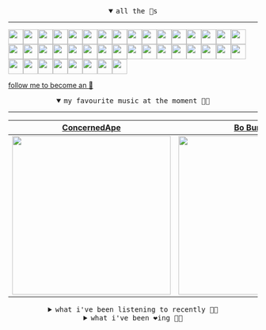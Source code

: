 <details open>

<summary align="center"><samp>all the 🥚s</samp></summary>
<hr />

<a href="https://github.com/nevo-david"><img src="https://avatars.githubusercontent.com/u/100117126?s=90&u=bbfc0c3e8cba27a9d53987da2eb6f97bd84c3cd0&v=4" width="30" height="30" /><a href="https://github.com/trevorwhealy"><img src="https://avatars.githubusercontent.com/u/14946478?s=90&u=984e08785c7cc2eab6a96f7bd5cf57ba28aced34&v=4" width="30" height="30" /><a href="https://github.com/herlon214"><img src="https://avatars.githubusercontent.com/u/3419441?s=90&u=7bc1ef316e961403a503f2ca9b691ebf5e4c2e61&v=4" width="30" height="30" /><a href="https://github.com/weaverfish111"><img src="https://avatars.githubusercontent.com/u/78041472?s=90&u=9f18a50bb0dc425de6b40c1dbd85d603a6b7857f&v=4" width="30" height="30" /><a href="https://github.com/Kampotboy"><img src="https://avatars.githubusercontent.com/u/111836496?s=90&u=efa2538d18aff5c0db3561992d5493532eed45b5&v=4" width="30" height="30" /><a href="https://github.com/ozzfonnf95"><img src="https://avatars.githubusercontent.com/u/108581837?s=90&v=4" width="30" height="30" /><a href="https://github.com/MosFazli"><img src="https://avatars.githubusercontent.com/u/69136464?s=90&u=6828545bddd34c05078d4845491b6944655b0d95&v=4" width="30" height="30" /><a href="https://github.com/romanofficial"><img src="https://avatars.githubusercontent.com/u/47697490?s=90&u=e04ea0910507ab1b63fb84fdd11ec9fd82c90cd4&v=4" width="30" height="30" /><a href="https://github.com/cumsoft"><img src="https://avatars.githubusercontent.com/u/97250816?s=90&u=724a9771d1d835d1da0f2639493816842809fa7a&v=4" width="30" height="30" /><a href="https://github.com/gkartalis"><img src="https://avatars.githubusercontent.com/u/21178754?s=90&u=52429c6fb9b08ffd99077d6289fbc8a76ae32260&v=4" width="30" height="30" /><a href="https://github.com/kenjinote"><img src="https://avatars.githubusercontent.com/u/2605401?s=90&u=eedb455e76cb25f023a3626808cd572b7df70ef7&v=4" width="30" height="30" /><a href="https://github.com/Sings168"><img src="https://avatars.githubusercontent.com/u/102612762?s=90&u=1a80803741f4f7c66a1207d24077068f9c262965&v=4" width="30" height="30" /><a href="https://github.com/vivekweb2013"><img src="https://avatars.githubusercontent.com/u/7036736?s=90&v=4" width="30" height="30" /><a href="https://github.com/AYIDouble"><img src="https://avatars.githubusercontent.com/u/18186995?s=90&u=81cd143ae98007d9751f14196978bd2fced0e5ac&v=4" width="30" height="30" /><a href="https://github.com/mlpao500"><img src="https://avatars.githubusercontent.com/u/95065745?s=90&v=4" width="30" height="30" /><a href="https://github.com/gabrielferrazduque"><img src="https://avatars.githubusercontent.com/u/83476335?s=90&u=4e408a9505f64e80da5f4a8f935c147c3e208309&v=4" width="30" height="30" /><a href="https://github.com/decobeto"><img src="https://avatars.githubusercontent.com/u/32197501?s=90&u=dbba898a88910e1169d8fad301755f16a1834a9b&v=4" width="30" height="30" /><a href="https://github.com/franciane-lark"><img src="https://avatars.githubusercontent.com/u/66569250?s=90&u=c8f2a252ea4f8ffe458ea5edd818c62e09635803&v=4" width="30" height="30" /><a href="https://github.com/kettanaito"><img src="https://avatars.githubusercontent.com/u/14984911?s=90&u=8e311454fc3db9eb53086f21957d28593ab1de6a&v=4" width="30" height="30" /><a href="https://github.com/0000marcell"><img src="https://avatars.githubusercontent.com/u/4584144?s=90&u=fbe23e42bf8509c207e2bc80e31cff8d808f4d6e&v=4" width="30" height="30" /><a href="https://github.com/luiznasciment0"><img src="https://avatars.githubusercontent.com/u/55008532?s=90&u=871e49a7a4a33e3f5933dee5ac83eaf3ece1ec45&v=4" width="30" height="30" /><a href="https://github.com/sibelius"><img src="https://avatars.githubusercontent.com/u/2005841?s=90&u=cab8024eb61323090e1551c73c784b408b2d66b1&v=4" width="30" height="30" /><a href="https://github.com/TSalazargr"><img src="https://avatars.githubusercontent.com/u/16808436?s=90&u=422b601dfbc600223725ecc9af1bec7b1dfee4f2&v=4" width="30" height="30" /><a href="https://github.com/bcomnes"><img src="https://avatars.githubusercontent.com/u/166301?s=90&v=4" width="30" height="30" /><a href="https://github.com/jlsjefferson"><img src="https://avatars.githubusercontent.com/u/53836950?s=90&u=619408c9778ffd2899673fdf3ba59f20b82bf470&v=4" width="30" height="30" /><a href="https://github.com/ilovedesert001"><img src="https://avatars.githubusercontent.com/u/15065396?s=90&u=c94e48f141daf951fb6eb0e4a62c0ba9ec1a5201&v=4" width="30" height="30" /><a href="https://github.com/mayconmesquita"><img src="https://avatars.githubusercontent.com/u/46308804?s=90&u=e06ac123e121b53d7eafc9199fb2a70422052fe0&v=4" width="30" height="30" /><a href="https://github.com/lucasvocos"><img src="https://avatars.githubusercontent.com/u/5739627?s=90&u=d8fcc855b2a2f046d450144a0231b0b59bae3610&v=4" width="30" height="30" /><a href="https://github.com/mikedemarais"><img src="https://avatars.githubusercontent.com/u/1325144?s=90&u=7b32dcd04811261405f2ed35d933b1484558758d&v=4" width="30" height="30" /><a href="https://github.com/davidjerleke"><img src="https://avatars.githubusercontent.com/u/11529148?s=90&u=94446866c576d620cbd33e62834c480091fedcf0&v=4" width="30" height="30" /><a href="https://github.com/jollykingd3d8"><img src="https://avatars.githubusercontent.com/u/51726854?s=90&v=4" width="30" height="30" /><a href="https://github.com/lostpebble"><img src="https://avatars.githubusercontent.com/u/1508863?s=90&u=4ada478500c2c9112fe8e3b0b8240a454403aebc&v=4" width="30" height="30" /><a href="https://github.com/karacas"><img src="https://avatars.githubusercontent.com/u/1050937?s=90&v=4" width="30" height="30" /><a href="https://github.com/eheddema"><img src="https://avatars.githubusercontent.com/u/808567?s=90&u=225eb2910c3dcd13c6bc86dcaaa14780323110db&v=4" width="30" height="30" /><a href="https://github.com/kelmer44"><img src="https://avatars.githubusercontent.com/u/3629100?s=90&v=4" width="30" height="30" /><a href="https://github.com/macabu"><img src="https://avatars.githubusercontent.com/u/1299138?s=90&u=8e157be586103823b212c5c9ada88ab2a9867ccf&v=4" width="30" height="30" /><a href="https://github.com/pvinis"><img src="https://avatars.githubusercontent.com/u/100233?s=90&v=4" width="30" height="30" /><a href="https://github.com/medeeiros"><img src="https://avatars.githubusercontent.com/u/331136?s=90&u=e44d12c7f7e45d5f5b30ea9d963a70b435ba5355&v=4" width="30" height="30" /><a href="https://github.com/langri-sha"><img src="https://avatars.githubusercontent.com/u/77084?s=90&v=4" width="30" height="30" /><a href="https://github.com/80sinteractive"><img src="https://avatars.githubusercontent.com/u/22603136?s=90&u=7f78c96ea924a48b1bd364833036f706afa57619&v=4" width="30" height="30" />
  
<samp><a href="https://github.com/bitttttten">follow me to become an 🥚</a></samp>

</details>

<details open>

<summary align="center"><samp>my favourite music at the moment 🎵🎶</samp></summary>
<hr />

<!-- toc -->

| [ConcernedApe](https://open.spotify.com/artist/2PqkSKtPxs112KDZdRXGO2)                                                                                           | [Bo Burnham](https://open.spotify.com/artist/2Waw2sSbqvAwK8NwACNjVo)                                                                                             | [Low](https://open.spotify.com/artist/0wz0jO9anccPzH04N7FLBH)                                                                                                    | [Getatchew Mekurya](https://open.spotify.com/artist/3BJKbr8p7ED6GzAf1OeExO)                                                                                      |
| ---------------------------------------------------------------------------------------------------------------------------------------------------------------- | ---------------------------------------------------------------------------------------------------------------------------------------------------------------- | ---------------------------------------------------------------------------------------------------------------------------------------------------------------- | ---------------------------------------------------------------------------------------------------------------------------------------------------------------- |
| [<img src="https://i.scdn.co/image/ab6761610000e5ebe17351c781f0cd9ae4b6442e" width="320" height="auto">](https://open.spotify.com/artist/2PqkSKtPxs112KDZdRXGO2) | [<img src="https://i.scdn.co/image/ab6761610000e5eb30d9a4acdf8cd3e8c0ad39ab" width="320" height="auto">](https://open.spotify.com/artist/2Waw2sSbqvAwK8NwACNjVo) | [<img src="https://i.scdn.co/image/ab6761610000e5eb4aaac870e3a8f1a8e5529dff" width="320" height="auto">](https://open.spotify.com/artist/0wz0jO9anccPzH04N7FLBH) | [<img src="https://i.scdn.co/image/ab67616d0000b2732f95472115b2e563cadb0b9a" width="320" height="auto">](https://open.spotify.com/artist/3BJKbr8p7ED6GzAf1OeExO) |

<!-- tocstop -->

</details>

<details>

<summary align="center"><samp>what i've been listening to recently 🎵🎶</samp></summary>
<hr />

<!-- toc -->

| [Cloudbusting<br />Kate Bush](https://open.spotify.com/track/373vZ0g1dpWaUcrbh0WKhd)                                                                            | [Fever<br />Aldous Harding](https://open.spotify.com/track/2wymwkZMbYWNzr1kY69Aze)                                                                              | [Night Drive<br />Laura Misch](https://open.spotify.com/track/2ehugDWnbyKOsT0YEDvufH)                                                                           | [i wish it would never stop sn…<br />Sleepy Fish](https://open.spotify.com/track/0jDYc3XRkTaEi5zycl5E1G)                                                        |
| --------------------------------------------------------------------------------------------------------------------------------------------------------------- | --------------------------------------------------------------------------------------------------------------------------------------------------------------- | --------------------------------------------------------------------------------------------------------------------------------------------------------------- | --------------------------------------------------------------------------------------------------------------------------------------------------------------- |
| [<img src="https://i.scdn.co/image/ab6761610000e5eb187017724e58e78ee1f5a8e4" width="320" height="auto">](https://open.spotify.com/track/373vZ0g1dpWaUcrbh0WKhd) | [<img src="https://i.scdn.co/image/ab6761610000e5eb642f1b437166dec05ad41729" width="320" height="auto">](https://open.spotify.com/track/2wymwkZMbYWNzr1kY69Aze) | [<img src="https://i.scdn.co/image/ab6761610000e5ebc81a9535ef4ab7ac64ff02a7" width="320" height="auto">](https://open.spotify.com/track/2ehugDWnbyKOsT0YEDvufH) | [<img src="https://i.scdn.co/image/ab6761610000e5eb1783536e0cb6c059f9abf01b" width="320" height="auto">](https://open.spotify.com/track/0jDYc3XRkTaEi5zycl5E1G) |

<!-- tocstop -->

</details>

<details>

<summary align="center"><samp>what i've been ❤️ing 🎵🎶</samp></summary>
<hr />

<!-- toc -->

| [The Chicken<br />Bo Burnham](https://open.spotify.com/album/3GG9IEkAnrX7yZkH3HQdMk)                                                                            | [Oh Kut<br />Herman Brood](https://open.spotify.com/album/0lipHTZ00sfrljAlIqRWfr)                                                                               | [So We Won't Forget<br />Khruangbin](https://open.spotify.com/album/2IzUZlhtBvPQYs74KeG6fb)                                                                     | [People Everywhere (Still Aliv…<br />Khruangbin](https://open.spotify.com/album/2OPcQNLP8DQVumD8kBRAH3)                                                         |
| --------------------------------------------------------------------------------------------------------------------------------------------------------------- | --------------------------------------------------------------------------------------------------------------------------------------------------------------- | --------------------------------------------------------------------------------------------------------------------------------------------------------------- | --------------------------------------------------------------------------------------------------------------------------------------------------------------- |
| [<img src="https://i.scdn.co/image/ab67616d0000b273b2c7ecf239a2b98e36e009d6" width="320" height="auto">](https://open.spotify.com/album/3GG9IEkAnrX7yZkH3HQdMk) | [<img src="https://i.scdn.co/image/ab67616d0000b2731a48b3b972296c7ec17a082b" width="320" height="auto">](https://open.spotify.com/album/0lipHTZ00sfrljAlIqRWfr) | [<img src="https://i.scdn.co/image/ab67616d0000b273d0eca87ea7f362cf1b8fa19a" width="320" height="auto">](https://open.spotify.com/album/2IzUZlhtBvPQYs74KeG6fb) | [<img src="https://i.scdn.co/image/ab67616d0000b273bc009dcb7578608697771b74" width="320" height="auto">](https://open.spotify.com/album/2OPcQNLP8DQVumD8kBRAH3) |

<!-- tocstop -->

</details>
